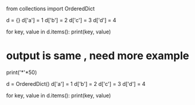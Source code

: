 from collections import OrderedDict

d = {}
d['a'] = 1
d['b'] = 2
d['c'] = 3
d['d'] = 4

for key, value in d.items():
    print(key, value)


# output is same , need more example
print('*'*50)

d = OrderedDict()
d['a'] = 1
d['b'] = 2
d['c'] = 3
d['d'] = 4

for key, value in d.items():
    print(key, value)
